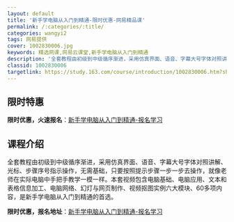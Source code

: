 ```yaml
---
layout: default
title: '新手学电脑从入门到精通-限时优惠-网易精品课'
permalink: /:categories/:title/
categories: wangyi2
tags: 网易提供
cover: 1002830006.jpg
keywords: 精选网课,网易云课堂,新手学电脑从入门到精通
description: '全套教程由初级到中级循序渐进，采用仿真界面、语音、字幕大号字体对照讲解、光标、步骤序号指示操作，无需基础，只要按照提示步'
classid: 1002830006
targetlink: https://study.163.com/course/introduction/1002830006.htm?share=1&shareId=1025206652&utm_campaign=share&utm_medium=iphoneShare&utm_source=&utm_u=1025206652
---
```


## 限时特惠

**限时优惠，火速报名**：[新手学电脑从入门到精通-报名学习](https://study.163.com/course/introduction/1002830006.htm?share=1&shareId=1025206652&utm_campaign=share&utm_medium=iphoneShare&utm_source=&utm_u=1025206652)

## 课程介绍

全套教程由初级到中级循序渐进，采用仿真界面、语音、字幕大号字体对照讲解、光标、步骤序号指示操作，无需基础，只要按照提示步骤一步一步去操作，就像老师在实际电脑中手把手教学一模一样。本套视频包含电脑基础、电脑应用、文本和表格信息加工、电脑网络、幻灯与网页制作、视频抠图实例六大模块、60多项内容，是新手学电脑从入门到精通的首选。

**限时优惠，报名地址**：[新手学电脑从入门到精通-报名学习](https://study.163.com/course/introduction/1002830006.htm?share=1&shareId=1025206652&utm_campaign=share&utm_medium=iphoneShare&utm_source=&utm_u=1025206652)

